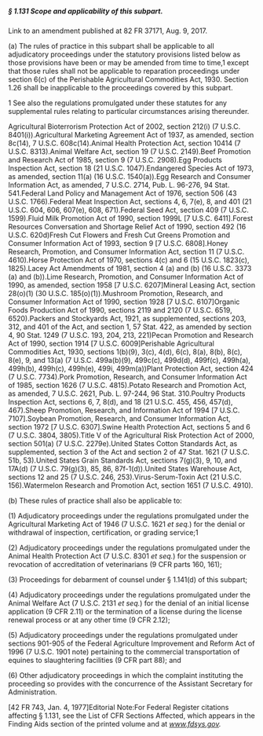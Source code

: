 ##### § 1.131 Scope and applicability of this subpart. #####

Link to an amendment published at 82 FR 37171, Aug. 9, 2017.

(a) The rules of practice in this subpart shall be applicable to all adjudicatory proceedings under the statutory provisions listed below as those provisions have been or may be amended from time to time,1 except that those rules shall not be applicable to reparation proceedings under section 6(c) of the Perishable Agricultural Commodities Act, 1930. Section 1.26 shall be inapplicable to the proceedings covered by this subpart.

1 See also the regulations promulgated under these statutes for any supplemental rules relating to particular circumstances arising thereunder.

Agricultural Bioterrorism Protection Act of 2002, section 212(i) (7 U.S.C. 8401(i)).Agricultural Marketing Agreement Act of 1937, as amended, section 8c(14), 7 U.S.C. 608c(14).Animal Health Protection Act, section 10414 (7 U.S.C. 8313).Animal Welfare Act, section 19 (7 U.S.C. 2149).Beef Promotion and Research Act of 1985, section 9 (7 U.S.C. 2908).Egg Products Inspection Act, section 18 (21 U.S.C. 1047).Endangered Species Act of 1973, as amended, section 11(a) (16 U.S.C. 1540(a)).Egg Research and Consumer Information Act, as amended, 7 U.S.C. 2714, Pub. L. 96-276, 94 Stat. 541.Federal Land Policy and Management Act of 1976, section 506 (43 U.S.C. 1766).Federal Meat Inspection Act, sections 4, 6, 7(e), 8, and 401 (21 U.S.C. 604, 606, 607(e), 608, 671).Federal Seed Act, section 409 (7 U.S.C. 1599).Fluid Milk Promotion Act of 1990, section 1999L [7 U.S.C. 6411].Forest Resources Conversation and Shortage Relief Act of 1990, section 492 (16 U.S.C. 620d)Fresh Cut Flowers and Fresh Cut Greens Promotion and Consumer Information Act of 1993, section 9 [7 U.S.C. 6808].Honey Research, Promotion, and Consumer Information Act, section 11 (7 U.S.C. 4610).Horse Protection Act of 1970, sections 4(c) and 6 (15 U.S.C. 1823(c), 1825).Lacey Act Amendments of 1981, section 4 (a) and (b) (16 U.S.C. 3373 (a) and (b)).Lime Research, Promotion, and Consumer Information Act of 1990, as amended, section 1958 [7 U.S.C. 6207]Mineral Leasing Act, section 28(o)(1) (30 U.S.C. 185(o)(1)).Mushroom Promotion, Research, and Consumer Information Act of 1990, section 1928 [7 U.S.C. 6107]Organic Foods Production Act of 1990, sections 2119 and 2120 (7 U.S.C. 6519, 6520).Packers and Stockyards Act, 1921, as supplemented, sections 203, 312, and 401 of the Act, and section 1, 57 Stat. 422, as amended by section 4, 90 Stat. 1249 (7 U.S.C. 193, 204, 213, 221)Pecan Promotion and Research Act of 1990, section 1914 [7 U.S.C. 6009]Perishable Agricultural Commodities Act, 1930, sections 1(b)(9), 3(c), 4(d), 6(c), 8(a), 8(b), 8(c), 8(e), 9, and 13(a) (7 U.S.C. 499a(b)(9), 499c(c), 499d(d), 499f(c), 499h(a), 499h(b), 499h(c), 499h(e), 499i, 499m(a))Plant Protection Act, section 424 (7 U.S.C. 7734).Pork Promotion, Research, and Consumer Information Act of 1985, section 1626 (7 U.S.C. 4815).Potato Research and Promotion Act, as amended, 7 U.S.C. 2621, Pub. L. 97-244, 96 Stat. 310.Poultry Products Inspection Act, sections 6, 7, 8(d), and 18 (21 U.S.C. 455, 456, 457(d), 467).Sheep Promotion, Research, and Information Act of 1994 [7 U.S.C. 7107].Soybean Promotion, Research, and Consumer Information Act, section 1972 [7 U.S.C. 6307].Swine Health Protection Act, sections 5 and 6 (7 U.S.C. 3804, 3805).Title V of the Agricultural Risk Protection Act of 2000, section 501(a) (7 U.S.C. 2279e).United States Cotton Standards Act, as supplemented, section 3 of the Act and section 2 of 47 Stat. 1621 (7 U.S.C. 51b, 53).United States Grain Standards Act, sections 7(g)(3), 9, 10, and 17A(d) (7 U.S.C. 79(g)(3), 85, 86, 87f-1(d)).United States Warehouse Act, sections 12 and 25 (7 U.S.C. 246, 253).Virus-Serum-Toxin Act (21 U.S.C. 156).Watermelon Research and Promotion Act, section 1651 (7 U.S.C. 4910).

(b) These rules of practice shall also be applicable to:

(1) Adjudicatory proceedings under the regulations promulgated under the Agricultural Marketing Act of 1946 (7 U.S.C. 1621 *et seq.*) for the denial or withdrawal of inspection, certification, or grading service;1

(2) Adjudicatory proceedings under the regulations promulgated under the Animal Health Protection Act (7 U.S.C. 8301 *et seq.*) for the suspension or revocation of accreditation of veterinarians (9 CFR parts 160, 161);

(3) Proceedings for debarment of counsel under § 1.141(d) of this subpart;

(4) Adjudicatory proceedings under the regulations promulgated under the Animal Welfare Act (7 U.S.C. 2131 *et seq.*) for the denial of an initial license application (9 CFR 2.11) or the termination of a license during the license renewal process or at any other time (9 CFR 2.12);

(5) Adjudicatory proceedings under the regulations promulgated under sections 901-905 of the Federal Agriculture Improvement and Reform Act of 1996 (7 U.S.C. 1901 note) pertaining to the commercial transportation of equines to slaughtering facilities (9 CFR part 88); and

(6) Other adjudicatory proceedings in which the complaint instituting the proceeding so provides with the concurrence of the Assistant Secretary for Administration.

[42 FR 743, Jan. 4, 1977]Editorial Note:For Federal Register citations affecting § 1.131, see the List of CFR Sections Affected, which appears in the Finding Aids section of the printed volume and at *www.fdsys.gov.*